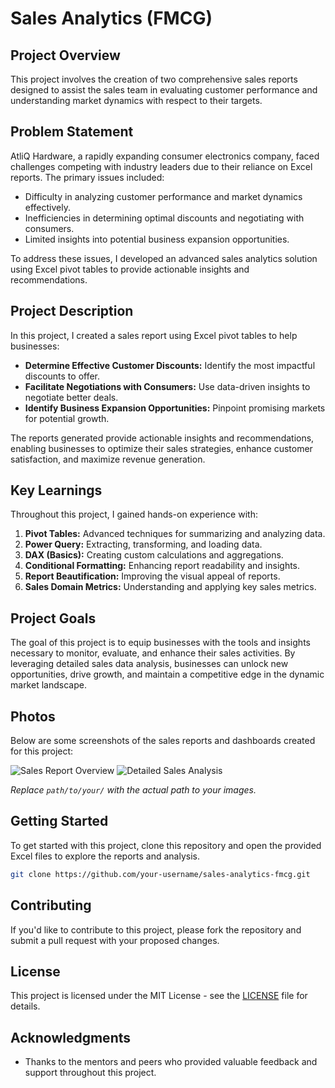 # Sales Analytics (FMCG)

## Project Overview

This project involves the creation of two comprehensive sales reports designed to assist the sales team in evaluating customer performance and understanding market dynamics with respect to their targets.

## Problem Statement

AtliQ Hardware, a rapidly expanding consumer electronics company, faced challenges competing with industry leaders due to their reliance on Excel reports. The primary issues included:

- Difficulty in analyzing customer performance and market dynamics effectively.
- Inefficiencies in determining optimal discounts and negotiating with consumers.
- Limited insights into potential business expansion opportunities.

To address these issues, I developed an advanced sales analytics solution using Excel pivot tables to provide actionable insights and recommendations.

## Project Description

In this project, I created a sales report using Excel pivot tables to help businesses:

- **Determine Effective Customer Discounts:** Identify the most impactful discounts to offer.
- **Facilitate Negotiations with Consumers:** Use data-driven insights to negotiate better deals.
- **Identify Business Expansion Opportunities:** Pinpoint promising markets for potential growth.

The reports generated provide actionable insights and recommendations, enabling businesses to optimize their sales strategies, enhance customer satisfaction, and maximize revenue generation.

## Key Learnings

Throughout this project, I gained hands-on experience with:

1. **Pivot Tables:** Advanced techniques for summarizing and analyzing data.
2. **Power Query:** Extracting, transforming, and loading data.
3. **DAX (Basics):** Creating custom calculations and aggregations.
4. **Conditional Formatting:** Enhancing report readability and insights.
5. **Report Beautification:** Improving the visual appeal of reports.
6. **Sales Domain Metrics:** Understanding and applying key sales metrics.

## Project Goals

The goal of this project is to equip businesses with the tools and insights necessary to monitor, evaluate, and enhance their sales activities. By leveraging detailed sales data analysis, businesses can unlock new opportunities, drive growth, and maintain a competitive edge in the dynamic market landscape.

## Photos

Below are some screenshots of the sales reports and dashboards created for this project:

![Sales Report Overview](path/to/your/sales_report_overview.png)
![Detailed Sales Analysis](path/to/your/detailed_sales_analysis.png)

*Replace `path/to/your/` with the actual path to your images.*

## Getting Started

To get started with this project, clone this repository and open the provided Excel files to explore the reports and analysis.

```bash
git clone https://github.com/your-username/sales-analytics-fmcg.git
```

## Contributing

If you'd like to contribute to this project, please fork the repository and submit a pull request with your proposed changes.

## License

This project is licensed under the MIT License - see the [LICENSE](LICENSE) file for details.

## Acknowledgments

- Thanks to the mentors and peers who provided valuable feedback and support throughout this project.

